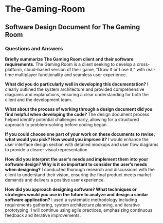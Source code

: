 # The-Gaming-Room
## Software Design Document for The Gaming Room

### Questions and Answers

**Briefly summarize The Gaming Room client and their software requirements.**
The Gaming Room is a client seeking to develop a cross-platform, cloud-based version of their game, "Draw It or Lose It," with real-time multiplayer functionality and seamless user experience.

**What did you do particularly well in developing this documentation?**
I clearly outlined the system architecture and provided comprehensive diagrams and explanations, ensuring a clear understanding for both the client and the development team.

**What about the process of working through a design document did you find helpful when developing the code?**
The design document process helped identify potential challenges early, allowing for a structured approach to problem-solving before coding began.

**If you could choose one part of your work on these documents to revise, what would you pick? How would you improve it?**
I would enhance the user interface design section with detailed mockups and user flow diagrams to provide a clearer visual representation.

**How did you interpret the user’s needs and implement them into your software design? Why is it so important to consider the user’s needs when designing?**
I conducted thorough research and discussions with the client to understand their vision, ensuring the final product meets market demands and delivers a positive user experience.

**How did you approach designing software? What techniques or strategies would you use in the future to analyze and design a similar software application?**
I used a systematic methodology including requirements gathering, system architecture planning, and iterative prototyping. I will continue using agile practices, emphasizing continuous feedback and iterative improvements.

